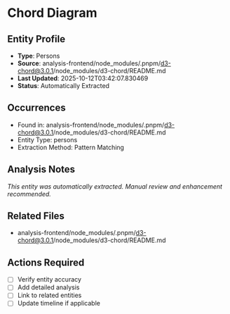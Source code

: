 # Chord Diagram

## Entity Profile
- **Type**: Persons
- **Source**: analysis-frontend/node_modules/.pnpm/d3-chord@3.0.1/node_modules/d3-chord/README.md
- **Last Updated**: 2025-10-12T03:42:07.830469
- **Status**: Automatically Extracted

## Occurrences
- Found in: analysis-frontend/node_modules/.pnpm/d3-chord@3.0.1/node_modules/d3-chord/README.md
- Entity Type: persons
- Extraction Method: Pattern Matching

## Analysis Notes
*This entity was automatically extracted. Manual review and enhancement recommended.*

## Related Files
- analysis-frontend/node_modules/.pnpm/d3-chord@3.0.1/node_modules/d3-chord/README.md

## Actions Required
- [ ] Verify entity accuracy
- [ ] Add detailed analysis
- [ ] Link to related entities
- [ ] Update timeline if applicable
